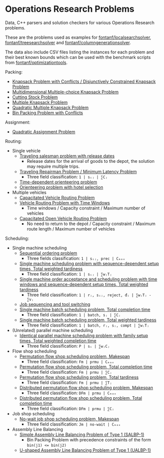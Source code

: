 # Operations Research Problems

Data, C++ parsers and solution checkers for various Operations Research problems.

These are the problems used as examples for [fontanf/localsearchsolver](https://github.com/fontanf/localsearchsolver), [fontanf/treesearchsolver](https://github.com/fontanf/treesearchsolver) and [fontanf/columngenerationsolver](https://github.com/fontanf/columngenerationsolver).

The data also include CSV files listing the instances for each problem and their best known bounds which can be used with the benchmark scripts from [fontanf/optimizationtools](https://github.com/fontanf/optimizationtools).

Packing:

* [Knapsack Problem with Conflicts / Disjunctively Constrained Knapsack Problem](orproblems/packing/knapsack_with_conflicts.hpp)
* [Multidimensional Multiple-choice Knapsack Problem](orproblems/packing/multidimensional_multiple_choice_knapsack.hpp)
* [Cutting Stock Problem](orproblems/packing/cutting_stock.hpp)
* [Multiple Knapsack Problem](orproblems/packing/multiple_knapsack.hpp)
* [Quadratic Multiple Knapsack Problem](orproblems/packing/quadratic_multiple_knapsack.hpp)
* [Bin Packing Problem with Conflicts](orproblems/packing/bin_packing_with_conflicts.hpp)

Assignment:

* [Quadratic Assignment Problem](orproblems/assignment/quadratic_assignment.hpp)

Routing:

* Single vehicle
  * [Traveling salesman problem with release dates](orproblems/routing/traveling_salesman_with_release_dates.hpp)
    * Release dates for the arrival of goods to the depot, the solution may require multiple trips.
  * [Traveling Repairman Problem / Minimum Latency Problem](orproblems/routing/traveling_repairman.hpp)
    * Three field classification: `1 | sᵢⱼ | ∑Cⱼ`
  * [Time-dependent orienteering problem](orproblems/routing/time_dependent_orienteering.hpp)
  * [Orienteering problem with hotel selection](orproblems/routing/orienteering_with_hotel_selection.hpp)
* Multiple vehicles
  * [Capacitated Vehicle Routing Problem](orproblems/routing/capacitated_vehicle_routing.hpp)
  * [Vehicle Routing Problem with Time Windows](orproblems/routing/vehicle_routing_with_time_windows.hpp)
    * Time windows / Capacity constraint / Maximum number of vehicles
  * [Capacitated Open Vehicle Routing Problem](orproblems/routing/capacitated_open_vehicle_routing.hpp)
    * No need to return to the depot / Capacity constraint / Maximum route length / Maximum number of vehicles

Scheduling:

* Single machine scheduling
  * [Sequential ordering problem](orproblems/scheduling/sequential_ordering.hpp)
    * Three fields classification: `1 | sᵢⱼ, prec | Cₘₐₓ`
  * [Single machine scheduling problem with sequence-dependent setup times, Total weighted tardiness](orproblems/scheduling/scheduling_with_sdst_twt.hpp)
    * Three field classification: `1 | sᵢⱼ | ∑wⱼTⱼ`
  * [Single machine order acceptance and scheduling problem with time windows and sequence-dependent setup times, Total weighted tardiness](orproblems/scheduling/order_acceptance_and_scheduling.hpp)
    * Three field classification: `1 | rⱼ, sᵢⱼ, reject, đⱼ | ∑wⱼTⱼ - ∑vⱼ`
  * [Job sequencing and tool switching](orproblems/scheduling/job_sequencing_and_tool_switching.hpp)
  * [Single machine batch scheduling problem, Total completion time](orproblems/scheduling/batch_scheduling_total_completion_time.hpp)
    * Three field classification: `1 | batch, sⱼ | ∑Cⱼ`
  * [Single machine batch scheduling problem, Total weighted tardiness](orproblems/scheduling/batch_scheduling_total_weighted_tardiness.hpp)
    * Three field classification: `1 | batch, rⱼ, sⱼ, compt | ∑wⱼTⱼ`
* (Unrelated) parallel machine scheduling
  * [Identical parallel machine scheduling problem with family setup times, Total weighted completion time](orproblems/scheduling/parallel_scheduling_with_family_setup_times_twct.hpp)
    * Three field classification: `P | sᵢ | ∑wⱼCⱼ`
* Flow shop scheduling
  * [Permutation flow shop scheduling problem, Makespan](orproblems/scheduling/permutation_flowshop_scheduling_makespan.hpp)
    * Three field classification: `Fm | prmu | Cₘₐₓ`
  * [Permutation flow shop scheduling problem, Total completion time](orproblems/scheduling/permutation_flowshop_scheduling_tct.hpp)
    * Three field classification: `Fm | prmu | ∑Cⱼ`
  * [Permutation flow shop scheduling problem, Total tardiness](orproblems/scheduling/permutationflowshop_schedulingtt.hpp)
    * Three field classification: `Fm | prmu | ∑Tⱼ`
  * [Distributed permutation flow shop scheduling problem, Makespan](orproblems/scheduling/distributed_pfss_makespan.hpp)
    * Three field classification: `DFm | prmu | Cₘₐₓ`
  * [Distributed permutation flow shop scheduling problem, Total completion time](orproblems/scheduling/distributed_pfss_tct.hpp)
    * Three field classification: `DFm | prmu | ∑Cⱼ`
* Job shop scheduling
  * [No-wait job shop scheduling problem, Makespan](orproblems/scheduling/no_wait_job_shop_scheduling_makespan.hpp)
    * Three field classification: `Jm | no-wait | Cₘₐₓ`
* Assembly Line Balancing
  * [Simple Assembly Line Balancing Problem of Type 1 (SALBP-1)](orproblems/scheduling/simple_assembly_line_balancing_1.hpp)
    * Bin Packing Problem with precedence constraints of the form `bin(j1) <= bin(j2) `
  * [U-shaped Assembly Line Balancing Problem of Type 1 (UALBP-1)](orproblems/scheduling/u_shaped_assembly_line_balancing_1.hpp)
